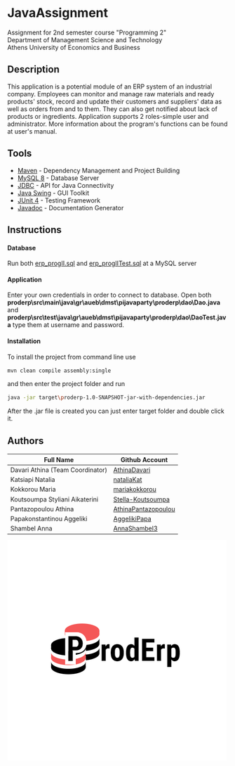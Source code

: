 # JavaAssignment
Assignment for 2nd semester course "Programming 2" <br />
Department of Management Science and Technology <br />
Athens University of Economics and Business

## Description
This application is a potential module of an ERP system of an industrial company. Employees can monitor and manage raw materials and ready products' stock, record and update their customers and suppliers' data as well as orders from and to them. They can also get notified about lack of products or ingredients. Application supports 2 roles-simple user and administrator. More information about the program's functions can be found at user's manual. 

## Tools
* [Maven](https://maven.apache.org/) - Dependency Management and Project Building
* [MySQL 8](https://www.mysql.com/) - Database Server
* [JDBC](https://www.oracle.com/technetwork/java/javase/tech/index-jsp-136101.html) - API for Java Connectivity
* [Java Swing](https://docs.oracle.com/javase/tutorial/uiswing/index.html) - GUI Toolkit
* [JUnit 4](https://junit.org/junit4/) - Testing Framework
* [Javadoc](https://docs.oracle.com/javase/8/docs/technotes/tools/windows/javadoc.html) - Documentation Generator

## Instructions
#### Database
Run both [erp_progII.sql](https://github.com/AthinaDavari/JavaAssignment/blob/master/erp_progII.sql) and [erp_progIITest.sql](https://github.com/AthinaDavari/JavaAssignment/blob/master/erp_progIITest.sql) at a MySQL server
#### Application
Enter your own credentials in order to connect to database. Open both <b>proderp\src\main\java\gr\aueb\dmst\pijavaparty\proderp\dao\Dao.java</b> and <b>proderp\src\test\java\gr\aueb\dmst\pijavaparty\proderp\dao\DaoTest.java</b> type them at username and password.
#### Installation
To install the project from command line use 
```bash
mvn clean compile assembly:single
```
and then enter the project folder and run 
```bash
java -jar target\proderp-1.0-SNAPSHOT-jar-with-dependencies.jar
```
After the .jar file is created you can just enter target folder and double click it.

## Authors
| Full Name | Github Account |
| --- | --- |
| Davari Athina (Team Coordinator) | [AthinaDavari](https://github.com/AthinaDavari) |
| Katsiapi Natalia | [nataliaKat](https://github.com/AthinaDavari) |
| Kokkorou Maria | [mariakokkorou](https://github.com/mariakokkorou) |
| Koutsoumpa Styliani Aikaterini | [Stella-Koutsoumpa](https://github.com/Stella-Koutsoumpa) |
| Pantazopoulou Athina | [AthinaPantazopoulou](https://github.com/AthinaPantazopoulou) |
| Papakonstantinou Aggeliki | [AggelikiPapa](https://github.com/AggelikiPapa) |
| Shambel Anna | [AnnaShambel3](https://github.com/AnnaShambel3) ||

![Proderp logo](https://github.com/AthinaDavari/JavaAssignment/blob/master/proderp/src/main/resources/ProdErp_Logo.png)
